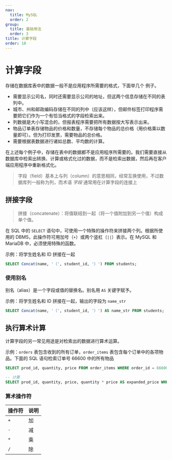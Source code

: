 ```yaml
---
nav:
  title: MySQL
  order: 2
group:
  title: 基础用法
  order: 3
title: 计算字段
order: 10
---
```


# 计算字段

存储在数据库表中的数据一般不是应用程序所需要的格式，下面举几个
例子。

- 需要显示公司名，同时还需要显示公司的地址，但这两个信息存储在不同的表列中。
- 城市、州和邮政编码存储在不同的列中（应该这样），但邮件标签打印程序需要把它们作为一个有恰当格式的字段检索出来。
- 列数据是大小写混合的，但报表程序需要把所有数据按大写表示出来。
- 物品订单表存储物品的价格和数量，不存储每个物品的总价格（用价格乘以数量即可）。但为打印发票，需要物品的总价格。
- 需要根据表数据进行诸如总数、平均数的计算。

在上述每个例子中，存储在表中的数据都不是应用程序所需要的。我们需要直接从数据库中检索出转换、计算或格式化过的数据，而不是检索出数据，然后再在客户端应用程序中重新格式化。

> 字段（field）基本上与列（column）的意思相同，经常互换使用，不过数据库列一般称为列，而术语 _字段_ 通常用在计算字段的连接上

## 拼接字段

> 拼接（concatenate）：将值联结到一起（将一个值附加到另一个值）构成单个值。

在 SQL 中的 `SELECT` 语句中，可使用一个特殊的操作符来拼接两个列。根据所使用的 DBMS，此操作符可用加号（`+`）或两个竖杠（`||`）表示。在 MySQL 和 MariaDB 中，必须使用特殊的函数。

示例：将学生姓名和 ID 拼接在一起

```sql
SELECT Concat(name, '（', student_id, '）') FROM students;
```

### 使用别名

别名（alias）是一个字段或值的替换名。别名用 `AS` 关键字赋予。

示例：将学生姓名和 ID 拼接在一起，输出的字段为 `name_str`

```sql
SELECT Concat(name, '（', student_id, '）') AS name_str FROM students;
```

## 执行算术计算

计算字段的另一常见用途是对检索出的数据进行算术运算。

示例：`orders` 表包含收到的所有订单，`order_items` 表包含每个订单中的各项物品。下面的 SQL 语句检索订单号 66600 中的所有物品

```sql
SELECT prod_id, quantity, price FROM order_items WHERE order_id = 66600;

-- 计算
SELECT prod_id, quantity, price, quantity * price AS expanded_price WHERE order_id = 66600;
```

### 算术操作符

| 操作符 | 说明 |
| :----- | :--- |
| `+`    | 加   |
| `-`    | 减   |
| `*`    | 乘   |
| `/`    | 除   |
